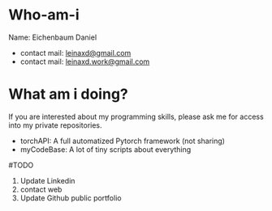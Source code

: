 # Who-am-i
Name: Eichenbaum Daniel
- contact mail: leinaxd@gmail.com
- contact mail: leinaxd.work@gmail.com

# What am i doing?
If you are interested about my programming skills, please ask me for access into my private repositories.


- torchAPI: A full automatized Pytorch framework (not sharing)
- myCodeBase: A lot of tiny scripts about everything


#TODO
1. Update Linkedin
2. contact web
3. Update Github public portfolio
